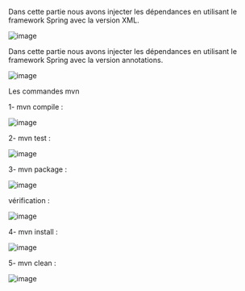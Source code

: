 Dans cette partie nous avons injecter les dépendances en utilisant le framework Spring avec la version XML.

![image](https://user-images.githubusercontent.com/101976300/161964609-d0510777-3945-449b-a432-6947a2de3a9f.png)

Dans cette partie nous avons injecter les dépendances en utilisant le framework Spring avec la version annotations.

![image](https://user-images.githubusercontent.com/101976300/161965699-c2c9855e-0f5e-4b85-b3b1-224c95a023ea.png)

Les commandes mvn 

1- mvn compile :

![image](https://user-images.githubusercontent.com/101976300/161967963-26ecf6b5-a5e6-48e1-9391-78126606bf5c.png)

2- mvn test :

![image](https://user-images.githubusercontent.com/101976300/161968111-ab5d17a1-c614-4817-b19c-2a8bec4dfa9a.png)

3- mvn package :

![image](https://user-images.githubusercontent.com/101976300/161968467-7a9ad1f2-8171-4288-9f23-ac5009b60839.png)

vérification :

![image](https://user-images.githubusercontent.com/101976300/161968765-f3f53a4c-1874-4388-af0e-8b8933ed46ac.png)

4- mvn install :

![image](https://user-images.githubusercontent.com/101976300/161968999-3393093f-6118-4299-86ac-0270afd28f9b.png)

5- mvn clean :

![image](https://user-images.githubusercontent.com/101976300/161970490-3645ba5b-6749-44d2-87bc-2de19cbced4e.png)



